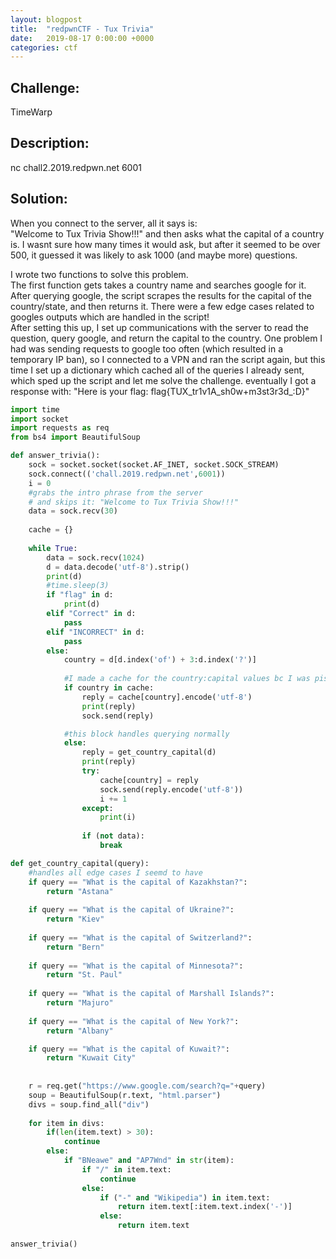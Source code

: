 ```yaml
---
layout: blogpost
title:  "redpwnCTF - Tux Trivia"
date:   2019-08-17 0:00:00 +0000
categories: ctf
---
```


## Challenge:
TimeWarp
## Description: 
nc chall2.2019.redpwn.net 6001
<br>
## Solution:
When you connect to the server, all it says is:<br>
"Welcome to Tux Trivia Show!!!" and then asks what the capital of a country is. I wasnt sure how many times it would ask, but after it seemed to be over 500, it guessed it was likely to ask 1000 (and maybe more) questions.

I wrote two functions to solve this problem.<br>
The first function gets takes a country name and searches google for it. After querying google, the script scrapes the results for the capital of the country/state, and then returns it. There were a few edge cases related to googles outputs which are handled in the script!<br>
After setting this up, I set up communications with the server to read the question, query google, and return the capital to the country. One problem I had was sending requests to google too often (which resulted in a temporary IP ban), so I connected to a VPN and ran the script again, but this time I set up a dictionary which cached all of the queries I already sent, which sped up the script and let me solve the challenge.
eventually I got a response with: "Here is your flag: flag{TUX_tr1v1A_sh0w+m3st3r3d_:D}"

```python
import time
import socket
import requests as req
from bs4 import BeautifulSoup

def answer_trivia():
    sock = socket.socket(socket.AF_INET, socket.SOCK_STREAM)
    sock.connect(('chall.2019.redpwn.net',6001))
    i = 0
    #grabs the intro phrase from the server
    # and skips it: "Welcome to Tux Trivia Show!!!"
    data = sock.recv(30)
    
    cache = {}
    
    while True:                
        data = sock.recv(1024)                    
        d = data.decode('utf-8').strip()
        print(d)
        #time.sleep(3)
        if "flag" in d:
            print(d)
        elif "Correct" in d:
            pass
        elif "INCORRECT" in d:
            pass
        else:
            country = d[d.index('of') + 3:d.index('?')]
            
            #I made a cache for the country:capital values bc I was pissing google off with too many queries
            if country in cache:
                reply = cache[country].encode('utf-8')
                print(reply)
                sock.send(reply)                

            #this block handles querying normally
            else:                
                reply = get_country_capital(d)
                print(reply)            
                try:
                    cache[country] = reply
                    sock.send(reply.encode('utf-8'))
                    i += 1
                except:
                    print(i)                
    
                if (not data):
                    break

def get_country_capital(query):
    #handles all edge cases I seemd to have
    if query == "What is the capital of Kazakhstan?":
        return "Astana"
    
    if query == "What is the capital of Ukraine?":
        return "Kiev"
    
    if query == "What is the capital of Switzerland?":
        return "Bern"
    
    if query == "What is the capital of Minnesota?":
        return "St. Paul"
    
    if query == "What is the capital of Marshall Islands?":
        return "Majuro"
    
    if query == "What is the capital of New York?":
        return "Albany"

    if query == "What is the capital of Kuwait?":
        return "Kuwait City"
        
    
    r = req.get("https://www.google.com/search?q="+query)    
    soup = BeautifulSoup(r.text, "html.parser")
    divs = soup.find_all("div")    
    
    for item in divs:
        if(len(item.text) > 30):
            continue
        else:
            if "BNeawe" and "AP7Wnd" in str(item):                
                if "/" in item.text:
                    continue
                else:
                    if ("-" and "Wikipedia") in item.text:
                        return item.text[:item.text.index('-')]
                    else:
                        return item.text
            
answer_trivia()
```
